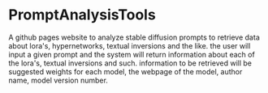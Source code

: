 # PromptAnalysisTools
A github pages website to analyze stable diffusion prompts to retrieve data about lora's, hypernetworks, textual inversions and the like.
the user will input a given prompt and the system will return information about each of the lora's, textual inversions and such. information to be 
retrieved will be suggested weights for each model, the webpage of the model, author name, model version number.
